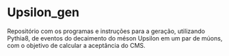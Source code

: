 # Upsilon_gen
Repositório com os programas e instruções para a geração, utilizando Pythia8, de eventos do decaimento do méson Upsilon em um par de múons, com o objetivo de calcular a aceptância do CMS.
